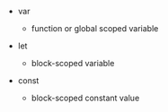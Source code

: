 - var
  - function or global scoped variable

- let
  - block-scoped variable

- const
  - block-scoped constant value

